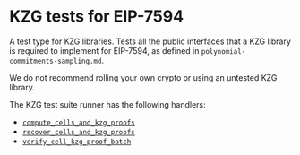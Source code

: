 # KZG tests for EIP-7594

A test type for KZG libraries. Tests all the public interfaces that a KZG library is required to implement for EIP-7594, as defined in `polynomial-commitments-sampling.md`.

We do not recommend rolling your own crypto or using an untested KZG library.

The KZG test suite runner has the following handlers:

- [`compute_cells_and_kzg_proofs`](./compute_cells_and_kzg_proofs.md)
- [`recover_cells_and_kzg_proofs`](./recover_cells_and_kzg_proofs.md)
- [`verify_cell_kzg_proof_batch`](./verify_cell_kzg_proof_batch.md)
